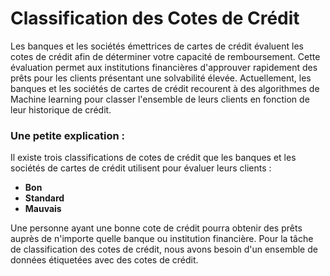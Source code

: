 # Classification des Cotes de Crédit

Les banques et les sociétés émettrices de cartes de crédit évaluent les cotes de crédit afin de déterminer votre capacité de remboursement. Cette évaluation permet aux institutions financières d'approuver rapidement des prêts pour les clients présentant une solvabilité élevée. Actuellement, les banques et les sociétés de cartes de crédit recourent à des algorithmes de Machine learning pour classer l'ensemble de leurs clients en fonction de leur historique de crédit.

### Une petite explication :

Il existe trois classifications de cotes de crédit que les banques et les sociétés de cartes de crédit utilisent pour évaluer leurs clients :
- **Bon**
- **Standard**
- **Mauvais**

Une personne ayant une bonne cote de crédit pourra obtenir des prêts auprès de n'importe quelle banque ou institution financière. Pour la tâche de classification des cotes de crédit, nous avons besoin d'un ensemble de données étiquetées avec des cotes de crédit.
